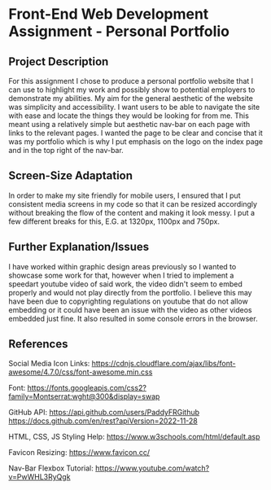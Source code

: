 # Front-End Web Development Assignment - Personal Portfolio

## Project Description
For this assignment I chose to produce a personal portfolio website that I can use to highlight my work and possibly show to potential employers to demonstrate my abilities. My aim for the general aesthetic of the website was simplicity and accessibility. I want users to be able to navigate the site with ease and locate the things they would be looking for from me. This meant using a relatively simple but aesthetic nav-bar on each page with links to the relevant pages. I wanted the page to be clear and concise that it was my portfolio which is why I put emphasis on the logo on the index page and in the top right of the nav-bar.

## Screen-Size Adaptation
In order to make my site friendly for mobile users, I ensured that I put consistent media screens in my code so that it can be resized accordingly without breaking the flow of the content and making it look messy. I put a few different breaks for this, E.G. at 1320px, 1100px and 750px.

## Further Explanation/Issues
I have worked within graphic design areas previously so I wanted to showcase some work for that, however when I tried to implement a speedart youtube video of said work, the video didn't seem to embed properly and would not play directly from the portfolio. I believe this may have been due to copyrighting regulations on youtube that do not allow embedding or it could have been an issue with the video as other videos embedded just fine. It also resulted in some console errors in the browser.

## References

Social Media Icon Links:
https://cdnjs.cloudflare.com/ajax/libs/font-awesome/4.7.0/css/font-awesome.min.css

Font:
https://fonts.googleapis.com/css2?family=Montserrat:wght@300&display=swap

GitHub API:
https://api.github.com/users/PaddyFRGithub
https://docs.github.com/en/rest?apiVersion=2022-11-28

HTML, CSS, JS Styling Help:
https://www.w3schools.com/html/default.asp

Favicon Resizing:
https://www.favicon.cc/

Nav-Bar Flexbox Tutorial:
https://www.youtube.com/watch?v=PwWHL3RyQgk 




